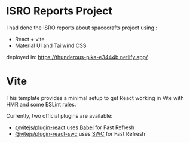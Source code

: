 # ISRO Reports Project 

I had done the ISRO reports about spacecrafts project using :
* React + vite
* Material UI and Tailwind CSS

deployed in:
<https://thunderous-pika-e3444b.netlify.app/>

# Vite 
This template provides a minimal setup to get React working in Vite with HMR and some ESLint rules.

Currently, two official plugins are available:

- [@vitejs/plugin-react](https://github.com/vitejs/vite-plugin-react/blob/main/packages/plugin-react/README.md) uses [Babel](https://babeljs.io/) for Fast Refresh
- [@vitejs/plugin-react-swc](https://github.com/vitejs/vite-plugin-react-swc) uses [SWC](https://swc.rs/) for Fast Refresh
